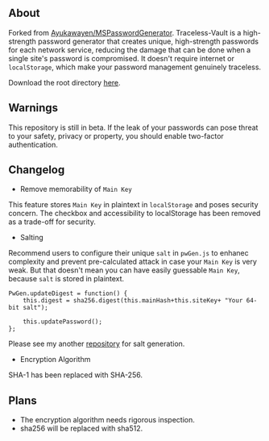 ## About
Forked from [Ayukawayen/MSPasswordGenerator](https://github.com/curability4apish/Traceless-Vault/blob/master/README-MSPasswordGenerator.md). Traceless-Vault is a high-strength password generator that creates unique, high-strength passwords for each network service, reducing the damage that can be done when a single site's password is compromised. It doesn't require internet or `localStorage`, which make your password management genuinely traceless.

Download the root directory [here](https://github.com/download-directory/download-directory.github.io).

## Warnings
This repository is still in beta. If the leak of your passwords can pose threat to your safety, privacy or property, you should enable two-factor authentication.

## Changelog
* Remove memorability of `Main Key`

This feature stores `Main Key` in plaintext in `localStorage` and poses security concern. The checkbox and accessibility to localStorage has been removed as a trade-off for security.

* Salting

Recommend users to configure their unique `salt` in `pwGen.js` to enhanec complexity and prevent pre-calculated attack in case your `Main Key` is very weak. But that doesn't mean you can have easily guessable `Main Key`, because `salt` is stored in plaintext.

```
PwGen.updateDigest = function() {
	this.digest = sha256.digest(this.mainHash+this.siteKey+ "Your 64-bit salt");
	
	this.updatePassword();
};
```
Please see my another [repository](https://github.com/curability4apish/BogoTRNG) for salt generation.
* Encryption Algorithm

SHA-1 has been replaced with SHA-256.

## Plans
* The encryption algorithm needs rigorous inspection.
* sha256 will be replaced with sha512.
